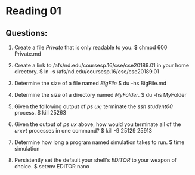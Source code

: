 Reading 01
==========

**Questions:**
--------------

1. Create a file *Private* that is only readable to you.
	$ chmod 600 Private.md 

2. Create a link to /afs/nd.edu/coursesp.16/cse/cse20189.01 in your home directory.
	$ ln -s /afs/nd.edu/coursesp.16/cse/cse20189.01

3. Determine the size of a file named *BigFile*
	$ du -hs BigFile.md

4. Determine the size of a directory named *MyFolder*.
	$ du -hs MyFolder

5. Given the following output of *ps ux;* terminate the *ssh student00* process.
	$ kill 25263

6. Given the output of *ps ux* above, how would you terminate all of the *urxvt* processes in one command?
	$ kill -9 25129 25913

7. Determine how long a program named simulation takes to run.
	$ time simulation

8. Persistently set the default your shell's *EDITOR* to your weapon of choice.
	$ setenv EDITOR nano